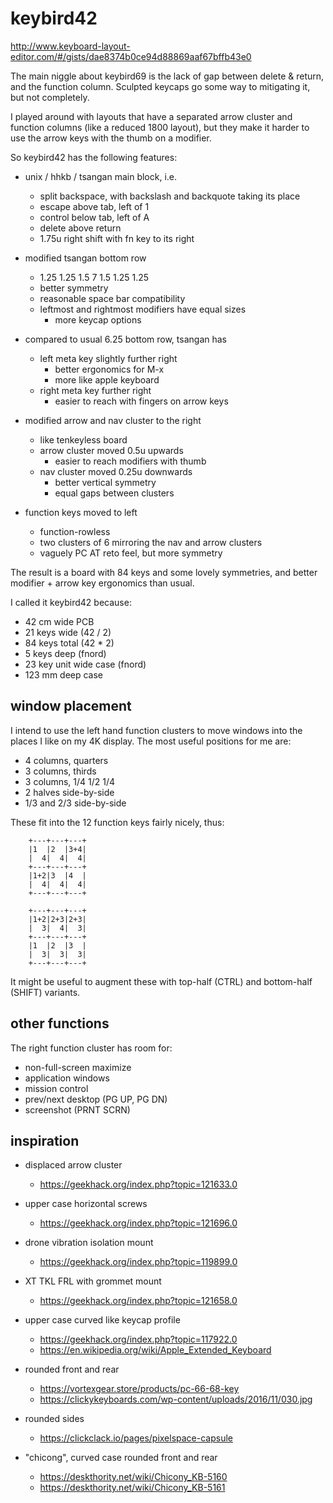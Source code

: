 keybird42
=========

http://www.keyboard-layout-editor.com/#/gists/dae8374b0ce94d88869aaf67bffb43e0

The main niggle about keybird69 is the lack of gap between delete &
return, and the function column. Sculpted keycaps go some way to
mitigating it, but not completely.

I played around with layouts that have a separated arrow cluster and
function columns (like a reduced 1800 layout), but they make it harder
to use the arrow keys with the thumb on a modifier.

So keybird42 has the following features:

  * unix / hhkb / tsangan main block, i.e.
      - split backspace, with backslash and backquote taking its place
      - escape above tab, left of 1
      - control below tab, left of A
      - delete above return
      - 1.75u right shift with fn key to its right

  * modified tsangan bottom row
      - 1.25 1.25 1.5 7 1.5 1.25 1.25
      - better symmetry
      - reasonable space bar compatibility
      - leftmost and rightmost modifiers have equal sizes
          + more keycap options

  * compared to usual 6.25 bottom row, tsangan has
      - left meta key slightly further right
          + better ergonomics for M-x
          + more like apple keyboard
      - right meta key further right
          + easier to reach with fingers on arrow keys

  * modified arrow and nav cluster to the right
      - like tenkeyless board
      - arrow cluster moved 0.5u upwards
          + easier to reach modifiers with thumb
      - nav cluster moved 0.25u downwards
          + better vertical symmetry
          + equal gaps between clusters

  * function keys moved to left
      - function-rowless
      - two clusters of 6 mirroring the nav and arrow clusters
      - vaguely PC AT reto feel, but more symmetry

The result is a board with 84 keys and some lovely symmetries,
and better modifier + arrow key ergonomics than usual.

I called it keybird42 because:

  * 42 cm wide PCB
  * 21 keys wide (42 / 2)
  * 84 keys total (42 * 2)
  * 5 keys deep (fnord)
  * 23 key unit wide case (fnord)
  * 123 mm deep case


window placement
----------------

I intend to use the left hand function clusters to move windows into
the places I like on my 4K display. The most useful positions for me
are:

   * 4 columns, quarters
   * 3 columns, thirds
   * 3 columns, 1/4 1/2 1/4
   * 2 halves side-by-side
   * 1/3 and 2/3 side-by-side

These fit into the 12 function keys fairly nicely, thus:

        +---+---+---+
        |1  |2  |3+4|
        |  4|  4|  4|
        +---+---+---+
        |1+2|3  |4  |
        |  4|  4|  4|
        +---+---+---+

        +---+---+---+
        |1+2|2+3|2+3|
        |  3|  4|  3|
        +---+---+---+
        |1  |2  |3  |
        |  3|  3|  3|
        +---+---+---+

It might be useful to augment these with top-half (CTRL) and
bottom-half (SHIFT) variants.


other functions
---------------

The right function cluster has room for:

  * non-full-screen maximize
  * application windows
  * mission control
  * prev/next desktop (PG UP, PG DN)
  * screenshot (PRNT SCRN)


inspiration
-----------

  * displaced arrow cluster
      - https://geekhack.org/index.php?topic=121633.0

  * upper case horizontal screws
      - https://geekhack.org/index.php?topic=121696.0

  * drone vibration isolation mount
      - https://geekhack.org/index.php?topic=119899.0

  * XT TKL FRL with grommet mount
      - https://geekhack.org/index.php?topic=121658.0

  * upper case curved like keycap profile
      - https://geekhack.org/index.php?topic=117922.0
      - https://en.wikipedia.org/wiki/Apple_Extended_Keyboard

  * rounded front and rear
      - https://vortexgear.store/products/pc-66-68-key
      - https://clickykeyboards.com/wp-content/uploads/2016/11/030.jpg

  * rounded sides
      - https://clickclack.io/pages/pixelspace-capsule

  * "chicong", curved case rounded front and rear
      - https://deskthority.net/wiki/Chicony_KB-5160
      - https://deskthority.net/wiki/Chicony_KB-5161
